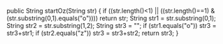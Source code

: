 public String startOz(String str) {
  if ((str.length()<1) || ((str.length()==1) & (str.substring(0,1).equals("o"))))
  return str;
  String str1 = str.substring(0,1);
  String str2 = str.substring(1,2);
  String str3 = "";
  if (str1.equals("o"))
  str3 = str3+str1;
  if (str2.equals("z"))
  str3 = str3+str2;
  return str3;
}